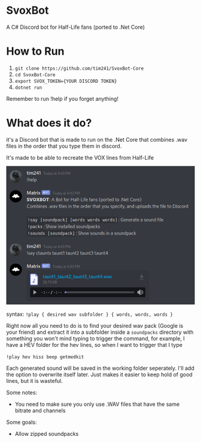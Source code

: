 # SvoxBot
A C# Discord bot for Half-Life fans (ported to .Net Core)

# How to Run

1. `git clone https://github.com/tim241/SvoxBot-Core`
2. `cd SvoxBot-Core`
3. `export SVOX_TOKEN={YOUR DISCORD TOKEN}`
4. `dotnet run`

Remember to run !help if you forget anything!

# What does it do?

it's a Discord bot that is made to run on the .Net Core that
combines .wav files in the order that you type them in discord.

It's made to be able to recreate the VOX lines from Half-Life

![alt](screenshot/screenshot1.png)

syntax:  `!play { desired wav subfolder } { words, words, words }`

Right now all you need to do is to find your desired wav pack (Google is your friend) and extract it into a subfolder inside a `soundpacks` directory
with something you won't mind typing to trigger the command, for example, I have a HEV folder for the hev lines, so when I want to trigger that I type 

`!play hev hiss beep getmedkit`

Each generated sound will be saved in the working folder seperately. I'll add the option to overwrite itself later. Just makes it easier to keep hold of good lines, but it is wasteful.

Some notes:
- You need to make sure you only use .WAV files that have the same bitrate and channels

Some goals:
- Allow zipped soundpacks